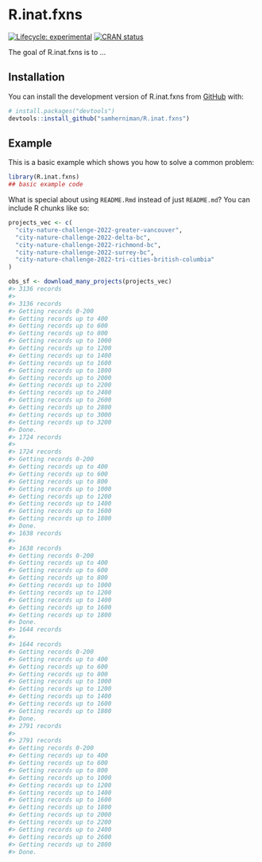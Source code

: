 
<!-- README.md is generated from README.Rmd. Please edit that file -->

# R.inat.fxns

<!-- badges: start -->

[![Lifecycle:
experimental](https://img.shields.io/badge/lifecycle-experimental-orange.svg)](https://lifecycle.r-lib.org/articles/stages.html#experimental)
[![CRAN
status](https://www.r-pkg.org/badges/version/R.inat.fxns)](https://CRAN.R-project.org/package=R.inat.fxns)
<!-- badges: end -->

The goal of R.inat.fxns is to …

## Installation

You can install the development version of R.inat.fxns from
[GitHub](https://github.com/) with:

``` r
# install.packages("devtools")
devtools::install_github("samherniman/R.inat.fxns")
```

## Example

This is a basic example which shows you how to solve a common problem:

``` r
library(R.inat.fxns)
## basic example code
```

What is special about using `README.Rmd` instead of just `README.md`?
You can include R chunks like so:

``` r
projects_vec <- c(
  "city-nature-challenge-2022-greater-vancouver", 
  "city-nature-challenge-2022-delta-bc",
  "city-nature-challenge-2022-richmond-bc",
  "city-nature-challenge-2022-surrey-bc",
  "city-nature-challenge-2022-tri-cities-british-columbia"
)
```

``` r
obs_sf <- download_many_projects(projects_vec)
#> 3136 records
#> 
#> 3136 records
#> Getting records 0-200
#> Getting records up to 400
#> Getting records up to 600
#> Getting records up to 800
#> Getting records up to 1000
#> Getting records up to 1200
#> Getting records up to 1400
#> Getting records up to 1600
#> Getting records up to 1800
#> Getting records up to 2000
#> Getting records up to 2200
#> Getting records up to 2400
#> Getting records up to 2600
#> Getting records up to 2800
#> Getting records up to 3000
#> Getting records up to 3200
#> Done.
#> 1724 records
#> 
#> 1724 records
#> Getting records 0-200
#> Getting records up to 400
#> Getting records up to 600
#> Getting records up to 800
#> Getting records up to 1000
#> Getting records up to 1200
#> Getting records up to 1400
#> Getting records up to 1600
#> Getting records up to 1800
#> Done.
#> 1638 records
#> 
#> 1638 records
#> Getting records 0-200
#> Getting records up to 400
#> Getting records up to 600
#> Getting records up to 800
#> Getting records up to 1000
#> Getting records up to 1200
#> Getting records up to 1400
#> Getting records up to 1600
#> Getting records up to 1800
#> Done.
#> 1644 records
#> 
#> 1644 records
#> Getting records 0-200
#> Getting records up to 400
#> Getting records up to 600
#> Getting records up to 800
#> Getting records up to 1000
#> Getting records up to 1200
#> Getting records up to 1400
#> Getting records up to 1600
#> Getting records up to 1800
#> Done.
#> 2791 records
#> 
#> 2791 records
#> Getting records 0-200
#> Getting records up to 400
#> Getting records up to 600
#> Getting records up to 800
#> Getting records up to 1000
#> Getting records up to 1200
#> Getting records up to 1400
#> Getting records up to 1600
#> Getting records up to 1800
#> Getting records up to 2000
#> Getting records up to 2200
#> Getting records up to 2400
#> Getting records up to 2600
#> Getting records up to 2800
#> Done.
```
